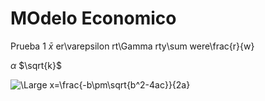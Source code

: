# MOdelo Economico
Prueba 1
$\bar{x}$
er\varepsilon rt\Gamma rty\sum were\frac{r}{w}


$\alpha$
$\sqrt{k}$

<img src="https://latex.codecogs.com/svg.latex?\Large&space;x=\frac{-b\pm\sqrt{b^2-4ac}}{2a}" title="\Large x=\frac{-b\pm\sqrt{b^2-4ac}}{2a}" />
